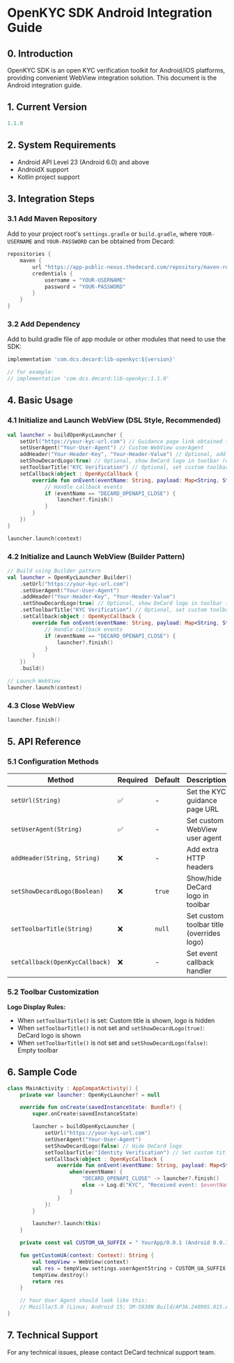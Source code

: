 # OpenKYC SDK Android Integration Guide

## 0. Introduction
OpenKYC SDK is an open KYC verification toolkit for Android/iOS platforms, providing convenient WebView integration solution. This document is the Android integration guide.

## 1. Current Version

```gradle
1.1.0
```

## 2. System Requirements

- Android API Level 23 (Android 6.0) and above
- AndroidX support
- Kotlin project support

## 3. Integration Steps

### 3.1 Add Maven Repository

Add to your project root's `settings.gradle` or `build.gradle`, where `YOUR-USERNAME` and `YOUR-PASSWORD` can be obtained from Decard:
    
```gradle
repositories {
    maven {
        url "https://app-public-nexus.thedecard.com/repository/maven-releases/"
        credentials {
            username = "YOUR-USERNAME"
            password = "YOUR-PASSWORD"
        }
    }
}
```

### 3.2 Add Dependency

Add to build.gradle file of app module or other modules that need to use the SDK:

```gradle
implementation 'com.dcs.decard:lib-openkyc:${version}'

// for example:
// implementation 'com.dcs.decard:lib-openkyc:1.1.0'
```

## 4. Basic Usage

### 4.1 Initialize and Launch WebView (DSL Style, Recommended)

```kotlin
val launcher = buildOpenKycLauncher {
    setUrl("https://your-kyc-url.com") // Guidance page link obtained from '/redirect/v1/guidance-link' API
    setUserAgent("Your-User-Agent") // Custom WebView userAgent
    addHeader("Your-Header-Key", "Your-Header-Value") // Optional, add extra request headers when loading page
    setShowDecardLogo(true) // Optional, show DeCard logo in toolbar (default: true)
    setToolbarTitle("KYC Verification") // Optional, set custom toolbar title (if set, logo will be hidden)
    setCallback(object : OpenKycCallback {
        override fun onEvent(eventName: String, payload: Map<String, String>?) {
            // Handle callback events
            if (eventName == "DECARD_OPENAPI_CLOSE") {
                launcher?.finish()
            }
        }
    })
}

launcher.launch(context)
```

### 4.2 Initialize and Launch WebView (Builder Pattern)

```kotlin
// Build using Builder pattern
val launcher = OpenKycLauncher.Builder()
    .setUrl("https://your-kyc-url.com")
    .setUserAgent("Your-User-Agent") 
    .addHeader("Your-Header-Key", "Your-Header-Value")
    .setShowDecardLogo(true) // Optional, show DeCard logo in toolbar (default: true)
    .setToolbarTitle("KYC Verification") // Optional, set custom toolbar title (if set, logo will be hidden)
    .setCallback(object : OpenKycCallback {
        override fun onEvent(eventName: String, payload: Map<String, String>?) {
            // Handle callback events
            if (eventName == "DECARD_OPENAPI_CLOSE") {
                launcher?.finish()
            }
        }
    })
    .build()

// Launch WebView
launcher.launch(context)
```

### 4.3 Close WebView

```kotlin
launcher.finish()
```

## 5. API Reference

### 5.1 Configuration Methods

| Method | Required | Default | Description |
|--------|----------|---------|-------------|
| `setUrl(String)` | ✅ | - | Set the KYC guidance page URL |
| `setUserAgent(String)` | ✅ | - | Set custom WebView user agent |
| `addHeader(String, String)` | ❌ | - | Add extra HTTP headers |
| `setShowDecardLogo(Boolean)` | ❌ | `true` | Show/hide DeCard logo in toolbar |
| `setToolbarTitle(String)` | ❌ | `null` | Set custom toolbar title (overrides logo) |
| `setCallback(OpenKycCallback)` | ❌ | - | Set event callback handler |

### 5.2 Toolbar Customization

**Logo Display Rules:**
- When `setToolbarTitle()` is set: Custom title is shown, logo is hidden
- When `setToolbarTitle()` is not set and `setShowDecardLogo(true)`: DeCard logo is shown
- When `setToolbarTitle()` is not set and `setShowDecardLogo(false)`: Empty toolbar

## 6. Sample Code

```kotlin
class MainActivity : AppCompatActivity() {
    private var launcher: OpenKycLauncher? = null

    override fun onCreate(savedInstanceState: Bundle?) {
        super.onCreate(savedInstanceState)

        launcher = buildOpenKycLauncher {
            setUrl("https://your-kyc-url.com")
            setUserAgent("Your-User-Agent")
            setShowDecardLogo(false) // Hide DeCard logo
            setToolbarTitle("Identity Verification") // Set custom title
            setCallback(object : OpenKycCallback {
                override fun onEvent(eventName: String, payload: Map<String, String>?) {
                    when(eventName) {
                        "DECARD_OPENAPI_CLOSE" -> launcher?.finish()
                        else -> Log.d("KYC", "Received event: $eventName")
                    }
                }
            })
        }

        launcher?.launch(this)
    }

    private const val CUSTOM_UA_SUFFIX = " YourApp/0.0.1 (Android 0.0.1)"

    fun getCustomUA(context: Context): String {
        val tempView = WebView(context)
        val res = tempView.settings.userAgentString + CUSTOM_UA_SUFFIX
        tempView.destroy()
        return res
    }

    // Your User Agent should look like this:
    // Mozilla/5.0 (Linux; Android 15; SM-S938N Build/AP3A.240905.015.A2; wv) AppleWebKit/537.36 (KHTML, like Gecko) Version/4.0 Chrome/139.0.7258.143 Mobile Safari/537.36; appname/v2.64.1
}
```


## 7. Technical Support

For any technical issues, please contact DeCard technical support team.
